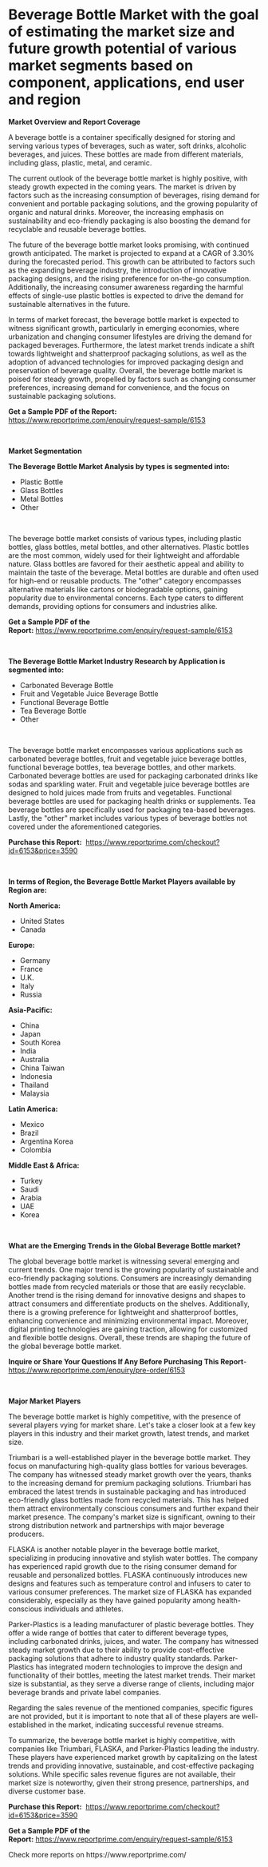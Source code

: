 <p><h1>Beverage Bottle Market with the goal of estimating the market size and future growth potential of various market segments based on component, applications, end user and region</h1></p><p><strong>Market Overview and Report Coverage</strong></p>
<p><p>A beverage bottle is a container specifically designed for storing and serving various types of beverages, such as water, soft drinks, alcoholic beverages, and juices. These bottles are made from different materials, including glass, plastic, metal, and ceramic.</p><p>The current outlook of the beverage bottle market is highly positive, with steady growth expected in the coming years. The market is driven by factors such as the increasing consumption of beverages, rising demand for convenient and portable packaging solutions, and the growing popularity of organic and natural drinks. Moreover, the increasing emphasis on sustainability and eco-friendly packaging is also boosting the demand for recyclable and reusable beverage bottles.</p><p>The future of the beverage bottle market looks promising, with continued growth anticipated. The market is projected to expand at a CAGR of 3.30% during the forecasted period. This growth can be attributed to factors such as the expanding beverage industry, the introduction of innovative packaging designs, and the rising preference for on-the-go consumption. Additionally, the increasing consumer awareness regarding the harmful effects of single-use plastic bottles is expected to drive the demand for sustainable alternatives in the future.</p><p>In terms of market forecast, the beverage bottle market is expected to witness significant growth, particularly in emerging economies, where urbanization and changing consumer lifestyles are driving the demand for packaged beverages. Furthermore, the latest market trends indicate a shift towards lightweight and shatterproof packaging solutions, as well as the adoption of advanced technologies for improved packaging design and preservation of beverage quality. Overall, the beverage bottle market is poised for steady growth, propelled by factors such as changing consumer preferences, increasing demand for convenience, and the focus on sustainable packaging solutions.</p></p>
<p><strong>Get a Sample PDF of the Report:</strong> <a href="https://www.reportprime.com/enquiry/request-sample/6153">https://www.reportprime.com/enquiry/request-sample/6153</a></p>
<p>&nbsp;</p>
<p><strong>Market Segmentation</strong></p>
<p><strong>The Beverage Bottle Market Analysis by types is segmented into:</strong></p>
<p><ul><li>Plastic Bottle</li><li>Glass Bottles</li><li>Metal Bottles</li><li>Other</li></ul></p>
<p>&nbsp;</p>
<p><p>The beverage bottle market consists of various types, including plastic bottles, glass bottles, metal bottles, and other alternatives. Plastic bottles are the most common, widely used for their lightweight and affordable nature. Glass bottles are favored for their aesthetic appeal and ability to maintain the taste of the beverage. Metal bottles are durable and often used for high-end or reusable products. The "other" category encompasses alternative materials like cartons or biodegradable options, gaining popularity due to environmental concerns. Each type caters to different demands, providing options for consumers and industries alike.</p></p>
<p><strong>Get a Sample PDF of the Report:</strong>&nbsp;<a href="https://www.reportprime.com/enquiry/request-sample/6153">https://www.reportprime.com/enquiry/request-sample/6153</a></p>
<p>&nbsp;</p>
<p><strong>The Beverage Bottle Market Industry Research by Application is segmented into:</strong></p>
<p><ul><li>Carbonated Beverage Bottle</li><li>Fruit and Vegetable Juice Beverage Bottle</li><li>Functional Beverage Bottle</li><li>Tea Beverage Bottle</li><li>Other</li></ul></p>
<p>&nbsp;</p>
<p><p>The beverage bottle market encompasses various applications such as carbonated beverage bottles, fruit and vegetable juice beverage bottles, functional beverage bottles, tea beverage bottles, and other markets. Carbonated beverage bottles are used for packaging carbonated drinks like sodas and sparkling water. Fruit and vegetable juice beverage bottles are designed to hold juices made from fruits and vegetables. Functional beverage bottles are used for packaging health drinks or supplements. Tea beverage bottles are specifically used for packaging tea-based beverages. Lastly, the "other" market includes various types of beverage bottles not covered under the aforementioned categories.</p></p>
<p><strong>Purchase this Report:</strong>&nbsp; <a href="https://www.reportprime.com/checkout?id=6153&price=3590">https://www.reportprime.com/checkout?id=6153&price=3590</a></p>
<p>&nbsp;</p>
<p><strong>In terms of Region, the Beverage Bottle Market Players available by Region are:</strong></p>
<p>
    <p> <strong> North America: </strong>
        <ul>
            <li>United States</li>
            <li>Canada</li>
        </ul>
        </p> 
    <p> <strong> Europe: </strong>
        <ul>
            <li>Germany</li>
            <li>France</li>
            <li>U.K.</li>
            <li>Italy</li>
            <li>Russia</li>
        </ul>
        </p> 
    <p> <strong> Asia-Pacific: </strong>
        <ul>
            <li>China</li>
            <li>Japan</li>
            <li>South Korea</li>
            <li>India</li>
            <li>Australia</li>
            <li>China Taiwan</li>
            <li>Indonesia</li>
            <li>Thailand</li>
            <li>Malaysia</li>
        </ul>
        </p> 
    <p> <strong> Latin America: </strong>
        <ul>
            <li>Mexico</li>
            <li>Brazil</li>
            <li>Argentina Korea</li>
            <li>Colombia</li>
        </ul>
        </p> 
    <p> <strong> Middle East & Africa: </strong>
        <ul>
            <li>Turkey</li>
            <li>Saudi</li>
            <li>Arabia</li>
            <li>UAE</li>
            <li>Korea</li>
        </ul>
    </p>
    </p>
<p>&nbsp;</p>
<p><strong>What are the Emerging Trends in the Global Beverage Bottle market?</strong></p>
<p><p>The global beverage bottle market is witnessing several emerging and current trends. One major trend is the growing popularity of sustainable and eco-friendly packaging solutions. Consumers are increasingly demanding bottles made from recycled materials or those that are easily recyclable. Another trend is the rising demand for innovative designs and shapes to attract consumers and differentiate products on the shelves. Additionally, there is a growing preference for lightweight and shatterproof bottles, enhancing convenience and minimizing environmental impact. Moreover, digital printing technologies are gaining traction, allowing for customized and flexible bottle designs. Overall, these trends are shaping the future of the global beverage bottle market.</p></p>
<p><strong>Inquire or Share Your Questions If Any Before Purchasing This Report</strong>- <a href="https://www.reportprime.com/enquiry/pre-order/6153">https://www.reportprime.com/enquiry/pre-order/6153</a></p>
<p>&nbsp;</p>
<p><strong>Major Market Players</strong></p>
<p><p>The beverage bottle market is highly competitive, with the presence of several players vying for market share. Let's take a closer look at a few key players in this industry and their market growth, latest trends, and market size.</p><p>Triumbari is a well-established player in the beverage bottle market. They focus on manufacturing high-quality glass bottles for various beverages. The company has witnessed steady market growth over the years, thanks to the increasing demand for premium packaging solutions. Triumbari has embraced the latest trends in sustainable packaging and has introduced eco-friendly glass bottles made from recycled materials. This has helped them attract environmentally conscious consumers and further expand their market presence. The company's market size is significant, owning to their strong distribution network and partnerships with major beverage producers.</p><p>FLASKA is another notable player in the beverage bottle market, specializing in producing innovative and stylish water bottles. The company has experienced rapid growth due to the rising consumer demand for reusable and personalized bottles. FLASKA continuously introduces new designs and features such as temperature control and infusers to cater to various consumer preferences. The market size of FLASKA has expanded considerably, especially as they have gained popularity among health-conscious individuals and athletes.</p><p>Parker-Plastics is a leading manufacturer of plastic beverage bottles. They offer a wide range of bottles that cater to different beverage types, including carbonated drinks, juices, and water. The company has witnessed steady market growth due to their ability to provide cost-effective packaging solutions that adhere to industry quality standards. Parker-Plastics has integrated modern technologies to improve the design and functionality of their bottles, meeting the latest market trends. Their market size is substantial, as they serve a diverse range of clients, including major beverage brands and private label companies.</p><p>Regarding the sales revenue of the mentioned companies, specific figures are not provided, but it is important to note that all of these players are well-established in the market, indicating successful revenue streams.</p><p>To summarize, the beverage bottle market is highly competitive, with companies like Triumbari, FLASKA, and Parker-Plastics leading the industry. These players have experienced market growth by capitalizing on the latest trends and providing innovative, sustainable, and cost-effective packaging solutions. While specific sales revenue figures are not available, their market size is noteworthy, given their strong presence, partnerships, and diverse customer base.</p></p>
<p><strong>Purchase this Report:</strong>&nbsp;&nbsp;<a href="https://www.reportprime.com/checkout?id=6153&price=3590">https://www.reportprime.com/checkout?id=6153&price=3590</a></p>
<p></p>
<p><strong>Get a Sample PDF of the Report:</strong>&nbsp;<a href="https://www.reportprime.com/enquiry/request-sample/6153">https://www.reportprime.com/enquiry/request-sample/6153</a></p>
<p>Check more reports on https://www.reportprime.com/</p>